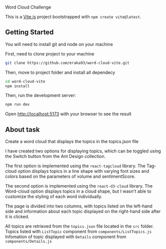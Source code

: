 Word Cloud Challenge

This is a [Vite.js](https://vitejs.dev/) project bootstrapped with `npm create vite@latest`.

## Getting Started

You will need to install git and node on your machine

First, need to clone project to your machine

```bash
git clone https://github.com/eraka93/word-cloud-vite.git
```

Then, move to project folder and install all dependecy

```bash
cd word-cloud-vite
npm install
```

Then, run the development server:

```bash
npm run dev
```

Open [http://localhost:5173](http://localhost:5173) with your browser to see the result

## About task

Create a word cloud that displays the topics in the topics.json file

I have created two options for displaying topics, which can be toggled using the Switch button from the Ant Design collection.

The first option is implemented using the `react-tagcloud` library. The Tag-cloud option displays topics in a line shape with varying font sizes and colors based on the parameters of volume and sentimentScore.

The second option is implemented using the `react-d3-cloud` library. The Word-cloud option displays topics in a cloud shape, but I wasn't able to customize the styling of each word individually.

The page is divided into two columns, with topics listed on the left-hand side and information about each topic displayed on the right-hand side after it is clicked.

All topics are retrieved from the `topics.json` file located in the `src` folder.
Topics listed with `ListTopic` component from `components/ListTopics.js`
Infomation of topic displayed with `Details` component from `components/Details.js`
